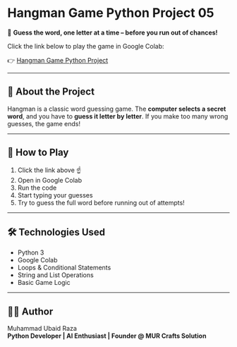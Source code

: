 # Hangman Game Python Project 05

🎯 **Guess the word, one letter at a time – before you run out of chances!**

Click the link below to play the game in Google Colab:

👉 [Hangman Game Python Project](https://colab.research.google.com/drive/1Isub6jpmQyJVezLwTRpY3aGmcZpBhEYi?usp=sharing)

---

## 📌 About the Project

Hangman is a classic word guessing game. The **computer selects a secret word**, and you have to **guess it letter by letter**. If you make too many wrong guesses, the game ends!

---

## 🚀 How to Play

1. Click the link above ☝️  
2. Open in Google Colab  
3. Run the code  
4. Start typing your guesses  
5. Try to guess the full word before running out of attempts!

---

## 🛠️ Technologies Used

- Python 3  
- Google Colab  
- Loops & Conditional Statements  
- String and List Operations  
- Basic Game Logic

---

## 👨‍💻 Author

Muhammad Ubaid Raza  
**Python Developer | AI Enthusiast | Founder @ MUR Crafts Solution**
